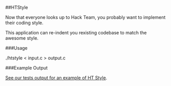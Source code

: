##HTStyle

Now that everyone looks up to Hack Team, you probably want to implement their coding style.

This application can re-indent you rexisting codebase to match the awesome style.

###Usage

./htstyle < input.c > output.c

###Example Output

[See our tests output for an example of HT Style](https://github.com/technion/htstyle/blob/master/spec/example_output.c).
